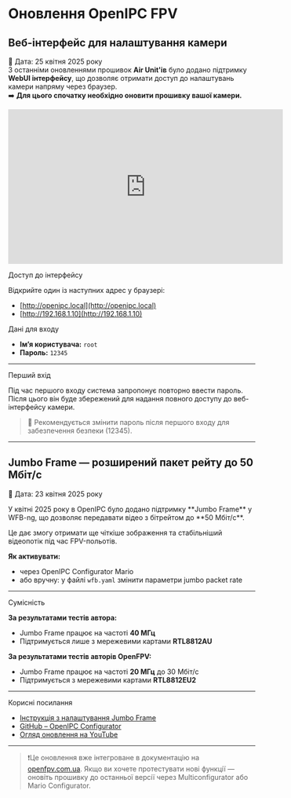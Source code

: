 # Оновлення OpenIPC FPV 

## Веб-інтерфейс для налаштування камери

📅 Дата: 25 квітня 2025 року  
З останніми оновленнями прошивок **Air Unit'ів** було додано підтримку **WebUI інтерфейсу**, що дозволяє отримати доступ до налаштувань камери напряму через браузер.  
➡️ **Для цього спочатку необхідно оновити прошивку вашої камери.**


<iframe width="560" height="315" src="https://www.youtube.com/embed/JzGqK7jw-To?si=-GH2XBDmUU7vAA6D" title="YouTube video player" frameborder="0" allow="accelerometer; autoplay; clipboard-write; encrypted-media; gyroscope; picture-in-picture; web-share" referrerpolicy="strict-origin-when-cross-origin" allowfullscreen></iframe>

Доступ до інтерфейсу

Відкрийте один із наступних адрес у браузері:

- [http://openipc.local](http://openipc.local)
- [http://192.168.1.10](http://192.168.1.10)

Дані для входу

- **Ім’я користувача:** `root`  
- **Пароль:** `12345`

---

Перший вхід

Під час першого входу система запропонує повторно ввести пароль. Після цього він буде збережений для надання повного доступу до веб-інтерфейсу камери.

> 📌 Рекомендується змінити пароль після першого входу для забезпечення безпеки (12345).


---

## Jumbo Frame — розширений пакет рейту до 50 Мбіт/с

📅 Дата: 23 квітня 2025 року  

<p>У квітні 2025 року в OpenIPC було додано підтримку **Jumbo Frame** у WFB-ng, що дозволяє передавати відео з бітрейтом до **50 Мбіт/с**.</p>

Це дає змогу отримати ще чіткіше зображення та стабільніший відеопотік під час FPV-польотів.

**Як активувати:**
- через OpenIPC Configurator Mario
- або вручну: у файлі `wfb.yaml` змінити параметри jumbo packet rate

---

Сумісність

**За результатами тестів автора:**

- Jumbo Frame працює на частоті **40 МГц**
- Підтримується лише з мережевими картами **RTL8812AU**

**За результатами тестів авторів OpenFPV:**

- Jumbo Frame працює на частоті **20 МГц** до 30 Мбіт/с
- Підтримується з мережевими картами **RTL8812EU2**


---


Корисні посилання

- [Інструкція з налаштування Jumbo Frame](https://www.youtube.com/watch?v=dGQFa9v9YkI)
- [GitHub – OpenIPC Configurator](https://github.com/OpenIPC/configurator)
- [Огляд оновлення на YouTube](https://www.youtube.com/watch?v=z-SMy0QHJwk)

---

> ❗️Це оновлення вже інтегроване в документацію на [openfpv.com.ua](https://openfpv.com.ua). Якщо ви хочете протестувати нові функції — оновіть прошивку до останньої версії через Multiconfigurator або Mario Configurator.
